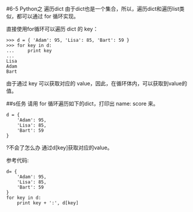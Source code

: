 #6-5 Python之 遍历dict
由于dict也是一个集合，所以，遍历dict和遍历list类似，都可以通过 for 循环实现。

直接使用for循环可以遍历 dict 的 key：

	>>> d = { 'Adam': 95, 'Lisa': 85, 'Bart': 59 }
	>>> for key in d:
	...     print key
	... 
	Lisa
	Adam
	Bart
由于通过 key 可以获取对应的 value，因此，在循环体内，可以获取到value的值。

##s任务
请用 for 循环遍历如下的dict，打印出 name: score 来。

	d = {
	    'Adam': 95,
	    'Lisa': 85,
	    'Bart': 59
	}
?不会了怎么办
通过d[key]获取对应的value。

参考代码:

	d= {
	    'Adam': 95,
	    'Lisa': 85,
	    'Bart': 59
	}
	for key in d:
	    print key + ':', d[key]
